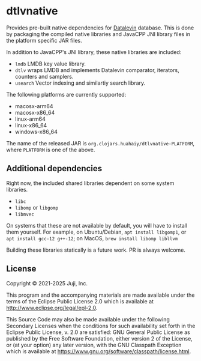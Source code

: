 # dtlvnative

Provides pre-built native dependencies for
[Datalevin](https://github.com/juji-io/datalevin) database. This is done by
packaging the compiled native libraries and JavaCPP JNI library files in the
platform specific JAR files.

In addition to JavaCPP's JNI library, these native libraries are included:

* `lmdb` LMDB key value library.
* `dtlv` wraps LMDB and implements Datalevin comparator, iterators, counters and
  samplers.
* `usearch` Vector indexing and similartiy search library.

The following platforms are currently supported:

* macosx-arm64
* macosx-x86_64
* linux-arm64
* linux-x86_64
* windows-x86_64

The name of the released JAR is `org.clojars.huahaiy/dtlvnative-PLATFORM`, where
`PLATFORM` is one of the above.

## Additional dependencies

Right now, the included shared libraries dependent on some system libraries.

* `libc`
* `libomp` or `libgomp`
* `libmvec`

On systems that these are not available by default, you will have to install
them yourself. For example, on Ubuntu/Debian, `apt install libgomp1`, or `apt
install gcc-12 g++-12`; on MacOS, `brew install libomp libllvm`

Building these libraries statically is a future work. PR is always welcome.

## License

Copyright © 2021-2025 Juji, Inc.

This program and the accompanying materials are made available under the
terms of the Eclipse Public License 2.0 which is available at
http://www.eclipse.org/legal/epl-2.0.

This Source Code may also be made available under the following Secondary
Licenses when the conditions for such availability set forth in the Eclipse
Public License, v. 2.0 are satisfied: GNU General Public License as published by
the Free Software Foundation, either version 2 of the License, or (at your
option) any later version, with the GNU Classpath Exception which is available
at https://www.gnu.org/software/classpath/license.html.
